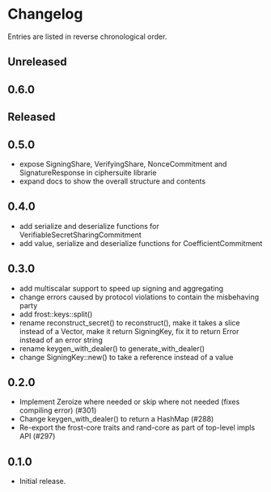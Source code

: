 # Changelog

Entries are listed in reverse chronological order.

## Unreleased

## 0.6.0

## Released

## 0.5.0

* expose SigningShare, VerifyingShare, NonceCommitment and SignatureResponse in ciphersuite librarie
* expand docs to show the overall structure and contents

## 0.4.0

* add serialize and deserialize functions for VerifiableSecretSharingCommitment
* add value, serialize and deserialize functions for CoefficientCommitment

## 0.3.0

* add multiscalar support to speed up signing and aggregating
* change errors caused by protocol violations to contain the misbehaving party
* add frost::keys::split()
* rename reconstruct_secret() to reconstruct(), make it takes a slice instead
  of a Vector, make it return SigningKey, fix it to return Error instead of an
  error string
* rename keygen_with_dealer() to generate_with_dealer()
* change SigningKey::new() to take a reference instead of a value

## 0.2.0

* Implement Zeroize where needed or skip where not needed (fixes compiling error) (#301)
* Change keygen_with_dealer() to return a HashMap (#288)
* Re-export the frost-core traits and rand-core as part of top-level impls API (#297)

## 0.1.0

* Initial release.

